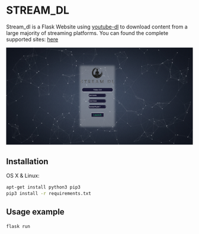 # STREAM_DL

Stream_dl is a Flask Website using [youtube-dl](https://rg3.github.io/youtube-dl/supportedsites.html) to download content from a large majority of streaming platforms.
You can found the complete supported sites: [here](https://rg3.github.io/youtube-dl/supportedsites.html)

![](https://raw.githubusercontent.com/dh4rm4/stream_dl/master/src/app/static/img/stream_dl_overview.png)


## Installation

OS X & Linux:

```sh
apt-get install python3 pip3
pip3 install -r requirements.txt
```

## Usage example

```sh
flask run
```
